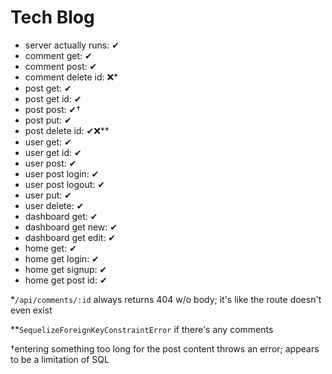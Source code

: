 # Tech Blog
* server actually runs: ✔
* comment get: ✔
* comment post: ✔
* comment delete id: ❌*
* post get: ✔
* post get id: ✔
* post post: ✔†
* post put: ✔
* post delete id: ✔❌**
* user get: ✔
* user get id: ✔
* user post: ✔
* user post login: ✔
* user post logout: ✔
* user put: ✔
* user delete: ✔
* dashboard get: ✔
* dashboard get new: ✔
* dashboard get edit: ✔
* home get: ✔
* home get login: ✔
* home get signup: ✔
* home get post id: ✔

*`/api/comments/:id` always returns 404 w/o body; it's like the route doesn't even exist

**`SequelizeForeignKeyConstraintError` if there's any comments

†entering something too long for the post content throws an error; appears to be a limitation of SQL
